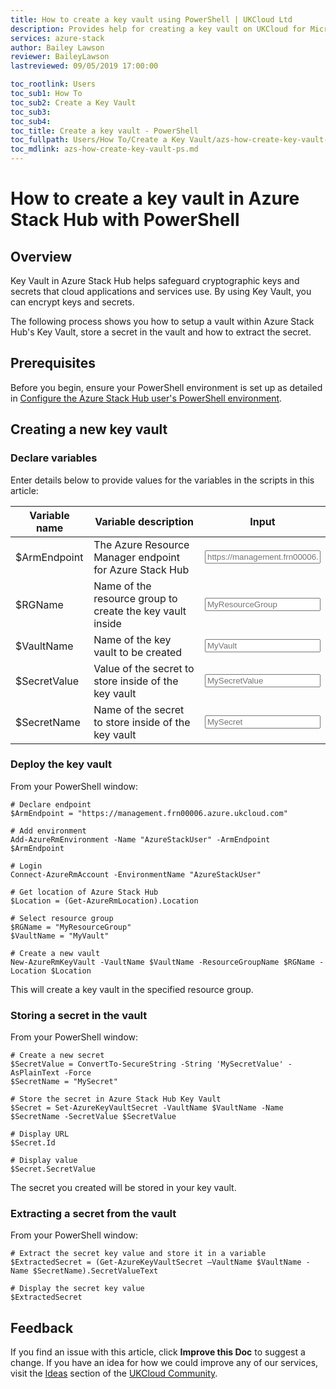 ```yaml
---
title: How to create a key vault using PowerShell | UKCloud Ltd
description: Provides help for creating a key vault on UKCloud for Microsoft Azure
services: azure-stack
author: Bailey Lawson
reviewer: BaileyLawson
lastreviewed: 09/05/2019 17:00:00

toc_rootlink: Users
toc_sub1: How To
toc_sub2: Create a Key Vault
toc_sub3:
toc_sub4:
toc_title: Create a key vault - PowerShell
toc_fullpath: Users/How To/Create a Key Vault/azs-how-create-key-vault-ps.md
toc_mdlink: azs-how-create-key-vault-ps.md
---
```


# How to create a key vault in Azure Stack Hub with PowerShell

## Overview

Key Vault in Azure Stack Hub helps safeguard cryptographic keys and secrets that cloud applications and services use. By using Key Vault, you can encrypt keys and secrets.

The following process shows you how to setup a vault within Azure Stack Hub's Key Vault, store a secret in the vault and how to extract the secret.

## Prerequisites

Before you begin, ensure your PowerShell environment is set up as detailed in [Configure the Azure Stack Hub user's PowerShell environment](azs-how-configure-powershell-users.md).

## Creating a new key vault

### Declare variables

Enter details below to provide values for the variables in the scripts in this article:

| Variable name  | Variable description                                               | Input            |
|----------------|--------------------------------------------------------------------|------------------|
| \$ArmEndpoint  | The Azure Resource Manager endpoint for Azure Stack Hub               | <form oninput="result.value=armendpoint.value" id="armendpoint" style="display: inline;"><input type="text" id="armendpoint" name="armendpoint" style="display: inline;" placeholder="https://management.frn00006.azure.ukcloud.com"/></form> |
| \$RGName       | Name of the resource group to create the key vault inside          | <form oninput="result.value=resourcegroup.value" id="resourcegroup" style="display: inline;"><input type="text" id="resourcegroup" name="resourcegroup" style="display: inline;" placeholder="MyResourceGroup"/></form> |
| \$VaultName    | Name of the key vault to be created                                | <form oninput="result.value=vaultname.value;result2.value=vaultname.value;result3.value=vaultname.value" id="vaultname" style="display: inline;"><input type="text" id="vaultname" name="vaultname" style="display: inline;" placeholder="MyVault"/></form> |
| \$SecretValue  | Value of the secret to store inside of the key vault               | <form oninput="result.value=secretvalue.value" id="secretvalue" style="display: inline;"><input type="text" id="secretvalue" name="secretvalue" style="display: inline;" placeholder="MySecretValue"/></form> |
| \$SecretName   | Name of the secret to store inside of the key vault                | <form oninput="result.value=secretname.value;result2.value=secretname.value" id="secretname" style="display: inline;"><input type="text" id="secretname" name="secretname" style="display: inline;" placeholder="MySecret"/></form> |

### Deploy the key vault

From your PowerShell window:

<pre><code class="language-PowerShell"># Declare endpoint
$ArmEndpoint = "<output form="armendpoint" name="result" style="display: inline;">https://management.frn00006.azure.ukcloud.com</output>"

# Add environment
Add-AzureRmEnvironment -Name "AzureStackUser" -ArmEndpoint $ArmEndpoint

# Login
Connect-AzureRmAccount -EnvironmentName "AzureStackUser"

# Get location of Azure Stack Hub
$Location = (Get-AzureRmLocation).Location

# Select resource group
$RGName = "<output form="resourcegroup" name="result" style="display: inline;">MyResourceGroup</output>"
$VaultName = "<output form="vaultname" name="result" style="display: inline;">MyVault</output>"

# Create a new vault
New-AzureRmKeyVault -VaultName $VaultName -ResourceGroupName $RGName -Location $Location
</code></pre>

This will create a key vault in the specified resource group.

### Storing a secret in the vault

From your PowerShell window:

<pre><code class="language-PowerShell"># Create a new secret
$SecretValue = ConvertTo-SecureString -String '<output form="secretvalue" name="result" style="display: inline;">MySecretValue</output>' -AsPlainText -Force
$SecretName = "<output form="secretname" name="result" style="display: inline;">MySecret</output>"

# Store the secret in Azure Stack Hub Key Vault
$Secret = Set-AzureKeyVaultSecret -VaultName $VaultName -Name $SecretName -SecretValue $SecretValue

# Display URL
$Secret.Id

# Display value
$Secret.SecretValue
</code></pre>

The secret you created will be stored in your key vault.

### Extracting a secret from the vault

From your PowerShell window:

<pre><code class="language-PowerShell"># Extract the secret key value and store it in a variable
$ExtractedSecret = (Get-AzureKeyVaultSecret –VaultName $VaultName -Name $SecretName).SecretValueText

# Display the secret key value
$ExtractedSecret
</code></pre>

## Feedback

If you find an issue with this article, click **Improve this Doc** to suggest a change. If you have an idea for how we could improve any of our services, visit the [Ideas](https://community.ukcloud.com/ideas) section of the [UKCloud Community](https://community.ukcloud.com).
